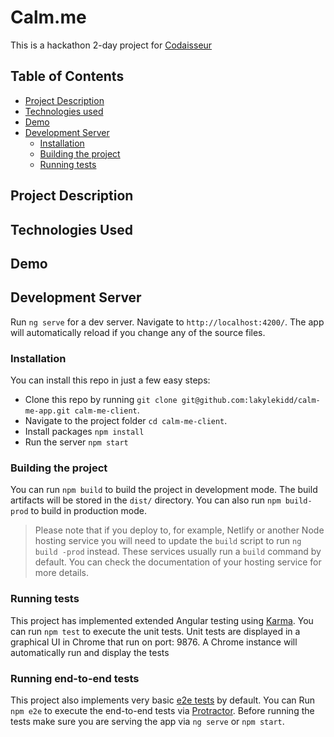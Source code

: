# Calm.me
This is a hackathon 2-day project for [Codaisseur](https://github.com/codaisseur)

## Table of Contents
- [Project Description](##project-description)
- [Technologies used](##technologies-used)
- [Demo](##demo)
- [Development Server](##development-server)
    - [Installation](###installation)
    - [Building the project](###building-the-project)
    - [Running tests](###running-tests)


## Project Description


## Technologies Used


## Demo



## Development Server
Run `ng serve` for a dev server. Navigate to `http://localhost:4200/`. The app will automatically reload if you change any of the source files.


### Installation
You can install this repo in just a few easy steps:
- Clone this repo by running `git clone git@github.com:lakylekidd/calm-me-app.git calm-me-client`.
- Navigate to the project folder `cd calm-me-client`.
- Install packages `npm install`
- Run the server `npm start`

### Building the project
You can run `npm build` to build the project in development mode. The build artifacts will be stored in the `dist/` directory. You can also run `npm build-prod` to build in production mode.
> Please note that if you deploy to, for example, Netlify or another Node hosting service you will need to update the `build` script to run `ng build -prod` instead. These services usually run a `build` command by default. You can check the documentation of your hosting service for more details. 

### Running tests
This project has implemented extended Angular testing using [Karma](https://karma-runner.github.io). You can run `npm test` to execute the unit tests. Unit tests are displayed in a graphical UI in Chrome that run on port: 9876. A Chrome instance will automatically run and display the tests


### Running end-to-end tests
This project also implements very basic [e2e tests](https://angular.io/cli/e2e) by default. You can Run `npm e2e` to execute the end-to-end tests via [Protractor](http://www.protractortest.org/). Before running the tests make sure you are serving the app via `ng serve` or `npm start`.